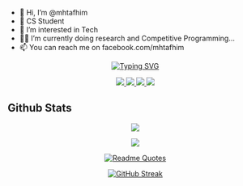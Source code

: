 - 👋 Hi, I’m @mhtafhim
- 🏫 CS Student 
- 👀 I’m interested in Tech
- 👨‍💻 I’m currently doing research and Competitive Programming...
- 📫 You can reach me on facebook.com/mhtafhim


<div align="center">

[![Typing SVG](https://readme-typing-svg.demolab.com?font=Space+Mono&pause=1000&color=2CF7C5&center=true&vCenter=true&multiline=true&random=false&width=435&height=100&lines=hi+i+am+mahmudul+haque+tafhim;looking+for+a+relaxing+happy+life+)](https://git.io/typing-svg)

<a href="https://mhtafhim.github.io">
    <img src="https://img.shields.io/badge/website-blue?style=for-the-badge&logo=homeadvisor&logoColor=white">
</a>  

<a href="mailto:mahmudulhoquetafhim@gmail.com">
    <img src="https://img.shields.io/badge/Gmail-D14836?style=for-the-badge&logo=gmail&logoColor=white">
</a>

<a href="https://www.linkedin.com/in/mh_tafhim/">
    <img src="https://img.shields.io/badge/LinkedIn-0077B5?style=for-the-badge&logo=linkedin&logoColor=white">
</a>


<a href="https://mhtafhim.github.io/portfolio">
    <img src="https://img.shields.io/badge/PDF-CV-red?style=for-the-badge&logo=adobe">
</a>  

</div>

## Github Stats
<div align="center">
    
![](http://github-profile-summary-cards.vercel.app/api/cards/profile-details?username=mhtafhim&theme=vision_friendly_dark)


![](http://github-profile-summary-cards.vercel.app/api/cards/most-commit-language?username=mhtafhim&theme=vision_friendly_dark)



[![Readme Quotes](https://quotes-github-readme.vercel.app/api?type=horizontal&theme=dracula)](https://github.com/piyushsuthar/github-readme-quotes)

[![GitHub Streak](https://streak-stats.demolab.com?user=mhtafhim&theme=dracula&card_width=700)](https://git.io/streak-stats)

</div>


<!---
mhtafhim/mhtafhim is a ✨ special ✨ repository because its `README.md` (this file) appears on your GitHub profile.
You can click the Preview link to take a look at your changes.
--->
